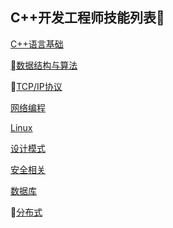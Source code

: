 ## C++开发工程师技能列表

[C++语言基础](C++语言基础/C++语言基础.md)

[数据结构与算法](数据结构与算法/数据结构与算法.md)

[TCP/IP协议](TCP/TCP.md)

[网络编程](网络编程/网络编程.md)

[Linux](Linux/Linux.md)

[设计模式](设计模式/设计模式.md)

[安全相关](安全相关/安全相关.md)

[数据库](数据库/数据库.md)

[分布式](分布式/分布式.md)
